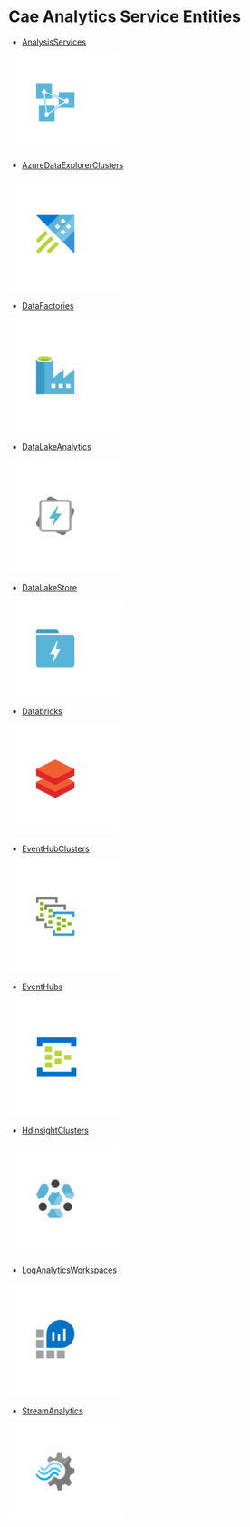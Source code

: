 # Cae Analytics Service Entities


- [AnalysisServices](./analysis-services.md)  
<img src="./analysis-services.png" width="200"/>

- [AzureDataExplorerClusters](./azure-data-explorer-clusters.md)  
<img src="./azure-data-explorer-clusters.png" width="200"/>

- [DataFactories](./data-factories.md)  
<img src="./data-factories.png" width="200"/>

- [DataLakeAnalytics](./data-lake-analytics.md)  
<img src="./data-lake-analytics.png" width="200"/>

- [DataLakeStore](./data-lake-store.md)  
<img src="./data-lake-store.png" width="200"/>

- [Databricks](./databricks.md)  
<img src="./databricks.png" width="200"/>

- [EventHubClusters](./event-hub-clusters.md)  
<img src="./event-hub-clusters.png" width="200"/>

- [EventHubs](./event-hubs.md)  
<img src="./event-hubs.png" width="200"/>

- [HdinsightClusters](./hdinsight-clusters.md)  
<img src="./hdinsight-clusters.png" width="200"/>

- [LogAnalyticsWorkspaces](./log-analytics-workspaces.md)  
<img src="./log-analytics-workspaces.png" width="200"/>

- [StreamAnalytics](./stream-analytics.md)  
<img src="./stream-analytics.png" width="200"/>
